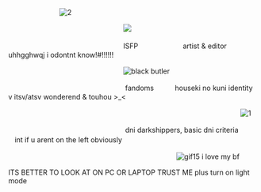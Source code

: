 


ㅤㅤㅤㅤㅤㅤㅤㅤ![2](https://github.com/user-attachments/assets/d632df40-b572-4bd7-a3fe-fd1dc87e1a79)

ㅤㅤㅤㅤㅤㅤㅤㅤㅤㅤㅤㅤㅤㅤㅤㅤㅤㅤ![](https://komarev.com/ghpvc/?username=lgraveyardletters&color=cb8087&style=plastic&label=the+attention+i+deserve+♡)

ㅤㅤㅤㅤㅤㅤㅤㅤㅤㅤㅤㅤㅤㅤㅤㅤㅤㅤISFPㅤㅤㅤㅤㅤㅤㅤartist & editor ㅤㅤㅤㅤuhhgghwqj i odontnt know!#!!!!!!

ㅤㅤㅤㅤㅤㅤㅤㅤㅤㅤㅤㅤㅤㅤㅤㅤㅤㅤ![black butler](https://github.com/user-attachments/assets/7c06fa9f-9a47-4fda-a968-fbc775e473a5)

ㅤㅤㅤㅤㅤㅤㅤㅤㅤㅤㅤㅤㅤㅤㅤㅤㅤㅤ fandoms ㅤㅤㅤhouseki no kuni  identity v  itsv/atsv  wonderend & touhou >_<

ㅤㅤㅤㅤㅤㅤㅤㅤㅤㅤㅤㅤㅤㅤㅤㅤㅤㅤㅤㅤㅤㅤㅤㅤㅤㅤㅤㅤㅤㅤㅤㅤㅤㅤㅤㅤ  ![1](https://github.com/user-attachments/assets/cc2b917e-ee5b-4e3c-96de-1fd7dbcf6782)

ㅤㅤㅤㅤㅤㅤㅤㅤㅤㅤㅤㅤㅤㅤㅤㅤㅤㅤ dni darkshippers, basic dni criteria ㅤㅤㅤint if u arent on the left obviously

ㅤㅤㅤㅤㅤㅤㅤㅤㅤㅤㅤㅤㅤㅤㅤㅤㅤㅤㅤㅤㅤㅤㅤㅤㅤㅤ ![gif15](https://github.com/user-attachments/assets/61af489e-6fb4-4cb0-9583-8f19687d65d6)
   i love my bf

ITS BETTER TO LOOK AT ON PC OR LAPTOP TRUST ME plus turn on light mode 
